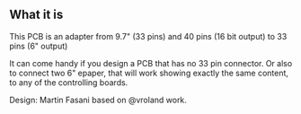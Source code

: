 ## What it is

This PCB is an adapter from 9.7" (33 pins) and 40 pins (16 bit output) to 33 pins (6" output)

It can come handy if you design a PCB that has no 33 pin connector. Or also to connect two 6" epaper, that will work showing exactly the same content, to any of the controlling boards.

Design: Martin Fasani  based on @vroland work.
